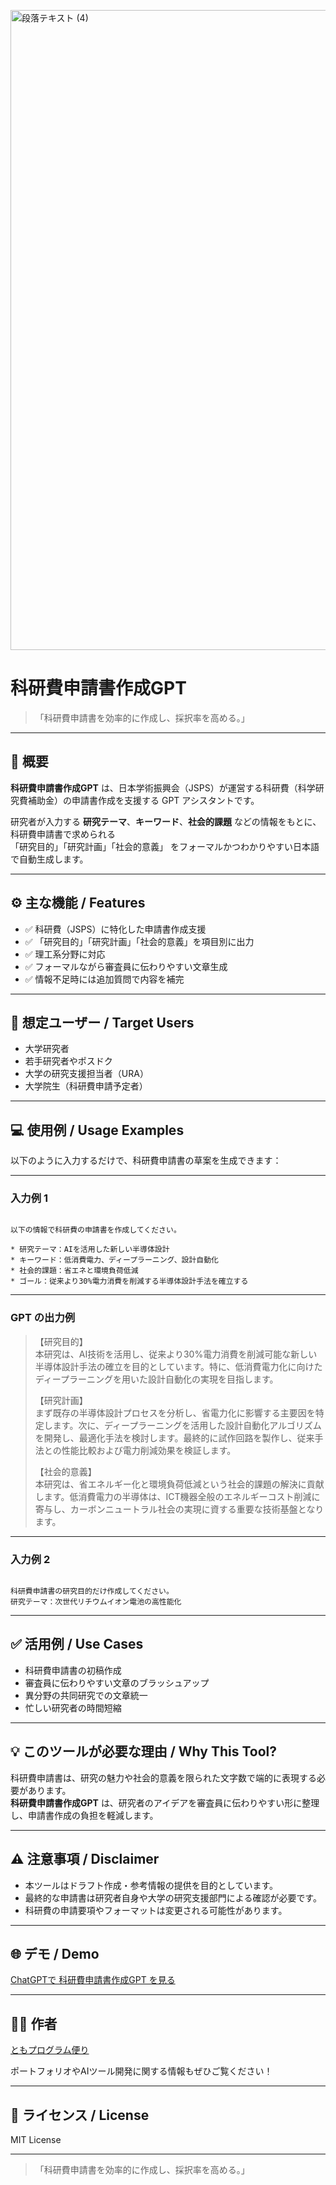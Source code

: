 <p>
<img width="1536" height="1024" alt="段落テキスト (4)" src="https://github.com/user-attachments/assets/cf09991d-85d8-4272-8ca3-2779c65fdcdf" />
  
</p>

# 科研費申請書作成GPT

> 「科研費申請書を効率的に作成し、採択率を高める。」

---

## 📌 概要

**科研費申請書作成GPT** は、日本学術振興会（JSPS）が運営する科研費（科学研究費補助金）の申請書作成を支援する GPT アシスタントです。

研究者が入力する **研究テーマ**、**キーワード**、**社会的課題** などの情報をもとに、科研費申請書で求められる  
「研究目的」「研究計画」「社会的意義」 をフォーマルかつわかりやすい日本語で自動生成します。

---

## ⚙️ 主な機能 / Features

- ✅ 科研費（JSPS）に特化した申請書作成支援
- ✅ 「研究目的」「研究計画」「社会的意義」を項目別に出力
- ✅ 理工系分野に対応
- ✅ フォーマルながら審査員に伝わりやすい文章生成
- ✅ 情報不足時には追加質問で内容を補完

---

## 🎯 想定ユーザー / Target Users

- 大学研究者
- 若手研究者やポスドク
- 大学の研究支援担当者（URA）
- 大学院生（科研費申請予定者）

---

## 💻 使用例 / Usage Examples

以下のように入力するだけで、科研費申請書の草案を生成できます：

---

### 入力例 1

```

以下の情報で科研費の申請書を作成してください。

* 研究テーマ：AIを活用した新しい半導体設計
* キーワード：低消費電力、ディープラーニング、設計自動化
* 社会的課題：省エネと環境負荷低減
* ゴール：従来より30%電力消費を削減する半導体設計手法を確立する

```

---

### GPT の出力例

> 【研究目的】  
> 本研究は、AI技術を活用し、従来より30%電力消費を削減可能な新しい半導体設計手法の確立を目的としています。特に、低消費電力化に向けたディープラーニングを用いた設計自動化の実現を目指します。  
>  
> 【研究計画】  
> まず既存の半導体設計プロセスを分析し、省電力化に影響する主要因を特定します。次に、ディープラーニングを活用した設計自動化アルゴリズムを開発し、最適化手法を検討します。最終的に試作回路を製作し、従来手法との性能比較および電力削減効果を検証します。  
>  
> 【社会的意義】  
> 本研究は、省エネルギー化と環境負荷低減という社会的課題の解決に貢献します。低消費電力の半導体は、ICT機器全般のエネルギーコスト削減に寄与し、カーボンニュートラル社会の実現に資する重要な技術基盤となります。

---

### 入力例 2

```

科研費申請書の研究目的だけ作成してください。
研究テーマ：次世代リチウムイオン電池の高性能化

```

---

## ✅ 活用例 / Use Cases

- 科研費申請書の初稿作成
- 審査員に伝わりやすい文章のブラッシュアップ
- 異分野の共同研究での文章統一
- 忙しい研究者の時間短縮

---

## 💡 このツールが必要な理由 / Why This Tool?

科研費申請書は、研究の魅力や社会的意義を限られた文字数で端的に表現する必要があります。  
**科研費申請書作成GPT** は、研究者のアイデアを審査員に伝わりやすい形に整理し、申請書作成の負担を軽減します。

---

## ⚠️ 注意事項 / Disclaimer

- 本ツールはドラフト作成・参考情報の提供を目的としています。
- 最終的な申請書は研究者自身や大学の研究支援部門による確認が必要です。
- 科研費の申請要項やフォーマットは変更される可能性があります。

---

## 🌐 デモ / Demo

[ChatGPTで 科研費申請書作成GPT を見る](https://chatgpt.com/g/g-6871b432eb8081919521342d15aa3cfb-yan-jiu-ji-hua-shu-asisutantogpt)

---


## 🧑‍💻 作者

[ともプログラム便り](https://github.com/TomoProgrammingDayori)

ポートフォリオやAIツール開発に関する情報もぜひご覧ください！

---

## 📄 ライセンス / License

MIT License

---

> 「科研費申請書を効率的に作成し、採択率を高める。」
```
